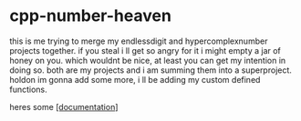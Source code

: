 # cpp-number-heaven
this is me trying to merge my endlessdigit and hypercomplexnumber projects together.
if you steal i ll get so angry for it i might empty a jar of honey on you. which wouldnt be nice, at least you can get my intention in doing so.
both are my projects and i am summing them into a superproject.
holdon im gonna add some more, i ll be adding my custom defined functions.

heres some [[documentation]](DOC.md)
